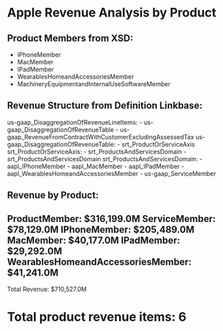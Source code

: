 Apple Revenue Analysis by Product
================================================================================

Product Members from XSD:
----------------------------------------
  - IPhoneMember
  - MacMember
  - IPadMember
  - WearablesHomeandAccessoriesMember
  - MachineryEquipmentandInternalUseSoftwareMember

Revenue Structure from Definition Linkbase:
----------------------------------------
  us-gaap_DisaggregationOfRevenueLineItems:
    - us-gaap_DisaggregationOfRevenueTable
    - us-gaap_RevenueFromContractWithCustomerExcludingAssessedTax
  us-gaap_DisaggregationOfRevenueTable:
    - srt_ProductOrServiceAxis
  srt_ProductOrServiceAxis:
    - srt_ProductsAndServicesDomain
    - srt_ProductsAndServicesDomain
  srt_ProductsAndServicesDomain:
    - aapl_IPhoneMember
    - aapl_MacMember
    - aapl_IPadMember
    - aapl_WearablesHomeandAccessoriesMember
    - us-gaap_ServiceMember

Revenue by Product:
----------------------------------------
  ProductMember: $316,199.0M
  ServiceMember: $78,129.0M
  IPhoneMember: $205,489.0M
  MacMember: $40,177.0M
  IPadMember: $29,292.0M
  WearablesHomeandAccessoriesMember: $41,241.0M
----------------------------------------
  Total Revenue: $710,527.0M

Total product revenue items: 6
================================================================================
